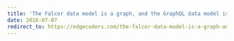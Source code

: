 ```yaml
---
title: 'The Falcor data model is a graph, and the GraphQL data model is a tree'
date: 2016-07-07
redirect_to: https://edgecoders.com/the-falcor-data-model-is-a-graph-and-the-graphql-data-model-is-a-tree-6748ba53bb96
---
```

